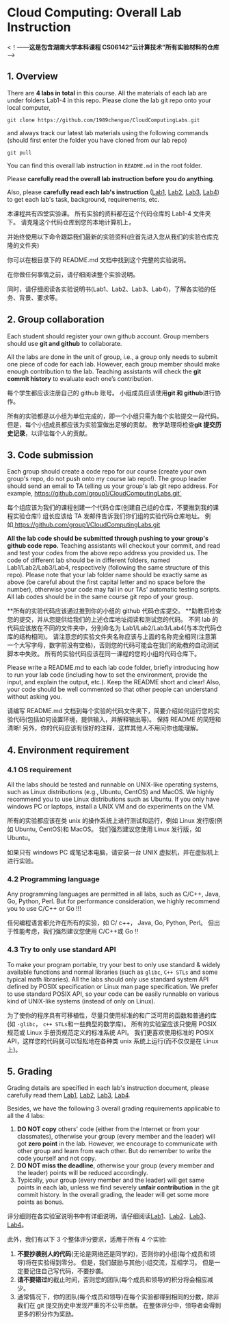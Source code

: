# Cloud Computing: Overall Lab Instruction

<!--**This is the repo containing all the lab materials for undergraduate course CS06142 "Cloud Computing Techniques" at Hunan University**-->

<！——**这是包含湖南大学本科课程 CS06142“云计算技术”所有实验材料的仓库**——>


## 1. Overview

There are **4 labs in total** in this course. All the materials of each lab are under folders Lab1-4 in this repo. Please clone the lab git repo onto your local computer,

`git clone https://github.com/1989chenguo/CloudComputingLabs.git`

and always track our latest lab materials using the following commands (should first enter the folder you have cloned from our lab repo)

`git pull`

You can find this overall lab instruction in `README.md` in the root folder.

Please **carefully read the overall lab instruction before you do anything**.

Also, please **carefully read each lab's instruction** ([Lab1](Lab1/README.md), [Lab2](Lab2/README.md), [Lab3](Lab3/README.md), [Lab4](Lab4/README.md)) to get each lab's task, background, requirements, etc.

本课程共有四堂实验课。 所有实验的资料都在这个代码仓库的 Lab1-4 文件夹下。 请克隆这个代码仓库到您的本地计算机上，

并始终使用以下命令跟踪我们最新的实验资料(应首先进入您从我们的实验仓库克隆的文件夹)

你可以在根目录下的 README.md 文档中找到这个完整的实验说明。

在你做任何事情之前，请仔细阅读整个实验说明。

同时，请仔细阅读各实验说明书(Lab1、Lab2、Lab3、Lab4)，了解各实验的任务、背景、要求等。

## 2. Group collaboration

Each student should register your own github account. Group members should use **git and github** to collaborate.

All the labs are done in the unit of group, i.e., a group only needs to submit one piece of code for each lab. However, each group member should make enough contribution to the lab. Teaching assistants will check the **git commit history** to evaluate each one’s contribution.

每个学生都应该注册自己的 github 账号。 小组成员应该使用**git 和 github**进行协作。

所有的实验都是以小组为单位完成的，即一个小组只需为每个实验提交一段代码。 但是，每个小组成员都应该为实验室做出足够的贡献。 教学助理将检查**git 提交历史记录**，以评估每个人的贡献。

## 3. Code submission

Each group should create a code repo for our course (create your own group's repo, do not push onto my course lab repo!). The group leader should send an email to TA telling us your group's lab git repo address. For example, https://github.com/group1/CloudComputingLabs.git`

每个组应该为我们的课程创建一个代码仓库(创建自己组的仓库，不要推到我的课程实验仓库!) 组长应该给 TA 发邮件告诉我们你们组的实验代码仓库地址。 例如,https://github.com/group1/CloudComputingLabs.git

**All the lab code should be submitted through pushing to your group's github code repo.** Teaching assistants will checkout your commit, and read and test your codes from the above repo address you provided us. The code of different lab should be in different folders, named Lab1/Lab2/Lab3/Lab4, respectively (following the same structure of this repo). Please note that your lab folder name should be exactly same as above (be careful about the first capital letter and no space before the number), otherwise your code may fail in our TAs' automatic testing scripts. All lab codes should be in the same course git repo of your group.

**所有的实验代码应该通过推到你的小组的 github 代码仓库提交。 **助教将检查您的提交，并从您提供给我们的上述仓库地址阅读和测试您的代码。 不同 lab 的代码应该放在不同的文件夹中，分别命名为 Lab1/Lab2/Lab3/Lab4(与本次代码仓库的结构相同)。 请注意您的实验文件夹名称应该与上面的名称完全相同(注意第一个大写字母，数字前没有空格)，否则您的代码可能会在我们的助教的自动测试脚本中失败。 所有的实验代码应该在同一课程的您的小组的代码仓库下。

Please write a README.md to each lab code folder, briefly introducing how to run your lab code (including how to set the environment, provide the input, and explain the output, etc.). Keep the README short and clear! Also, your code should be well commented so that other people can understand without asking you.

请编写 README.md 文档到每个实验的代码文件夹下，简要介绍如何运行您的实验代码(包括如何设置环境，提供输入，并解释输出等)。 保持 README 的简短和清晰! 另外，你的代码应该有很好的注释，这样其他人不用问你也能理解。

## 4. Environment requirement

### 4.1 OS requirement

All the labs should be tested and runnable on UNIX-like operating systems, such as Linux distributions (e.g., Ubuntu, CentOS) and MacOS. We highly recommend you to use Linux distributions such as Ubuntu.
If you only have windows PC or laptops, install a UNIX VM and do experiments on the VM.

所有的实验都应该在类 unix 的操作系统上进行测试和运行，例如 Linux 发行版(例如 Ubuntu, CentOS)和 MacOS。 我们强烈建议您使用 Linux 发行版，如 Ubuntu。

如果只有 windows PC 或笔记本电脑，请安装一台 UNIX 虚拟机，并在虚拟机上进行实验。

### 4.2 Programming language

Any programming languages are permitted in all labs, such as C/C++, Java, Go, Python, Perl. But for performance consideration, we highly recommend you to use C/C++ or Go !!!

任何编程语言都允许在所有的实验，如 C/ c++， Java, Go, Python, Perl。 但出于性能考虑，我们强烈建议您使用 C/C++或 Go !!

### 4.3 Try to only use standard API

To make your program portable, try your best to only use standard & widely available functions and normal libraries (such as `glibc`, `C++ STLs` and some typical math libraries). All the labs should only use standard system API defined by POSIX specification or Linux man page specification. We prefer to use standard POSIX API, so your code can be easily runnable on various kind of UNIX-like systems (instead of only on Linux).

为了使你的程序具有可移植性，尽量只使用标准的和广泛可用的函数和普通的库(如 `·glibc`， `c++ STLs`和一些典型的数学库)。 所有的实验室应该只使用 POSIX 规范或 Linux 手册页规范定义的标准系统 API。 我们更喜欢使用标准的 POSIX API，这样您的代码就可以轻松地在各种类 unix 系统上运行(而不仅仅是在 Linux 上)。

## 5. Grading

Grading details are specified in each lab's instruction document, please carefully read them [Lab1](Lab1/README.md), [Lab2](Lab2/README.md), [Lab3](Lab3/README.md), [Lab4](Lab4/README.md).

Besides, we have the following 3 overall grading requirements applicable to all the 4 labs:

1. **DO NOT copy** others' code (either from the Internet or from your classmates), otherwise your group (every member and the leader) will got **zero point** in the lab. However, we encourage to communicate with other group and learn from each other. But do remember to write the code yourself and not copy.
2. **DO NOT miss the deadline**, otherwise your group (every member and the leader) points will be reduced accordingly.
3. Typically, your group (every member and the leader) will get same points in each lab, unless we find severely **unfair contribution** in the git commit history. In the overall grading, the leader will get some more points as bonus.

评分细则在各实验室说明书中有详细说明，请仔细阅读[Lab1](Lab1/README.md)、[Lab2](Lab2/README.md)、[Lab3](Lab3/README.md)、[Lab4](Lab4/README.md)。

此外，我们有以下 3 个整体评分要求，适用于所有 4 个实验:

1. **不要抄袭别人的代码**(无论是网络还是同学的)，否则你的小组(每个成员和领导)将在实验得到零分。 但是，我们鼓励与其他小组交流，互相学习。 但是一定要记住自己写代码，不要抄袭。
2. **请不要错过**的截止时间，否则您的团队(每个成员和领导)的积分将会相应减少。
3. 通常情况下，你的团队(每个成员和领导)在每个实验都得到相同的分数，除非我们在 git 提交历史中发现严重的不公平贡献。 在整体评分中，领导者会得到更多的积分作为奖励。
